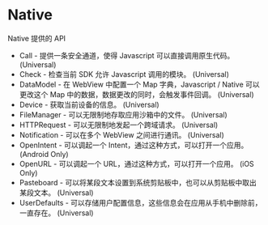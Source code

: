 # Native

Native 提供的 API

* Call - 提供一条安全通道，使得 Javascript 可以直接调用原生代码。 (Universal)
* Check - 检查当前 SDK 允许 Javascript 调用的模块。 (Universal)
* DataModel - 在 WebView 中配置一个 Map 字典，Javascript / Native 可以更改这个 Map 中的数据，数据更改的同时，会触发事件回调。 (Universal)
* Device - 获取当前设备的信息。 (Universal)
* FileManager - 可以无限制地存取应用沙箱中的文件。 (Universal)
* HTTPRequest - 可以无限制地发起一个跨域请求。 (Universal)
* Notification - 可以在多个 WebView 之间进行通讯。 (Universal)
* OpenIntent - 可以调起一个 Intent，通过这种方式，可以打开一个应用。 (Android Only)
* OpenURL - 可以调起一个 URL，通过这种方式，可以打开一个应用。 (iOS Only) 
* Pasteboard - 可以将某段文本设置到系统剪贴板中，也可以从剪贴板中取出某段文本。 (Universal)
* UserDefaults - 可以存储用户配置信息，这些信息会在应用从手机中删除前，一直存在。 (Universal)